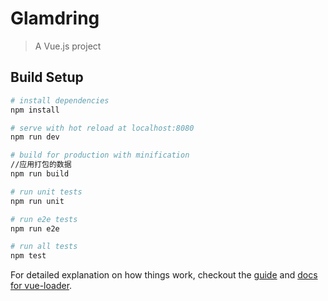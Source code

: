 # Glamdring

> A Vue.js project

## Build Setup

``` bash
# install dependencies
npm install

# serve with hot reload at localhost:8080
npm run dev

# build for production with minification
//应用打包的数据
npm run build

# run unit tests
npm run unit

# run e2e tests
npm run e2e

# run all tests
npm test
```

For detailed explanation on how things work, checkout the [guide](https://github.com/vuejs-templates/webpack#vue-webpack-boilerplate) and [docs for vue-loader](http://vuejs.github.io/vue-loader).
